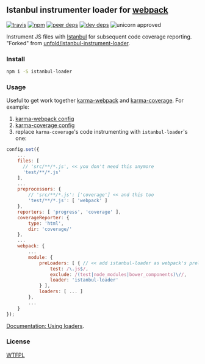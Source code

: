 ## Istanbul instrumenter loader for [webpack](https://webpack.github.io/)

[![travis](http://img.shields.io/travis/deepsweet/istanbul-loader.svg?style=flat-square)](https://travis-ci.org/deepsweet/istanbul-loader)
[![npm](http://img.shields.io/npm/v/istanbul-loader.svg?style=flat-square)](https://www.npmjs.org/package/istanbul-loader)
[![peer deps](http://img.shields.io/david/peer/deepsweet/istanbul-loader.svg?style=flat-square)](https://david-dm.org/deepsweet/istanbul-loader#info=peerDependencies)
[![dev deps](http://img.shields.io/david/dev/deepsweet/istanbul-loader.svg?style=flat-square)](https://david-dm.org/deepsweet/istanbul-loader#info=devDependencies)
![unicorn approved](http://img.shields.io/badge/unicorn-approved-ff69b4.svg?style=flat-square)

Instrument JS files with [Istanbul](https://github.com/gotwarlost/istanbul) for subsequent code coverage reporting.<br/>
"Forked" from [unfold/istanbul-instrument-loader](https://github.com/unfold/istanbul-instrument-loader).

### Install

```sh
npm i -S istanbul-loader
```

### Usage

Useful to get work together [karma-webpack](https://github.com/webpack/karma-webpack) and [karma-coverage](https://github.com/karma-runner/karma-coverage). For example:

1. [karma-webpack config](https://github.com/webpack/karma-webpack#karma-webpack)
2. [karma-coverage config](https://github.com/karma-runner/karma-coverage#configuration)
3. replace `karma-coverage`'s code instrumenting with `istanbul-loader`'s one:

```javascript
config.set({
    ...
    files: [
      // 'src/**/*.js', << you don't need this anymore
      'test/**/*.js'
    ],
    ...
    preprocessors: {
        // 'src/**/*.js': ['coverage'] << and this too
        'test/**/*.js': [ 'webpack' ]
    },
    reporters: [ 'progress', 'coverage' ],
    coverageReporter: {
        type: 'html',
        dir: 'coverage/'
    },
    ...
    webpack: {
        ...
        module: {
            preLoaders: [ { // << add istanbul-loader as webpack's preloader
                test: /\.js$/,
                exclude: /(test|node_modules|bower_components)\//,
                loader: 'istanbul-loader'
            } ],
            loaders: [ ... ]
        },
        ...
    }
});
```

[Documentation: Using loaders](https://webpack.github.io/docs/using-loaders.html).

### License
[WTFPL](http://www.wtfpl.net/wp-content/uploads/2012/12/wtfpl-strip.jpg)
